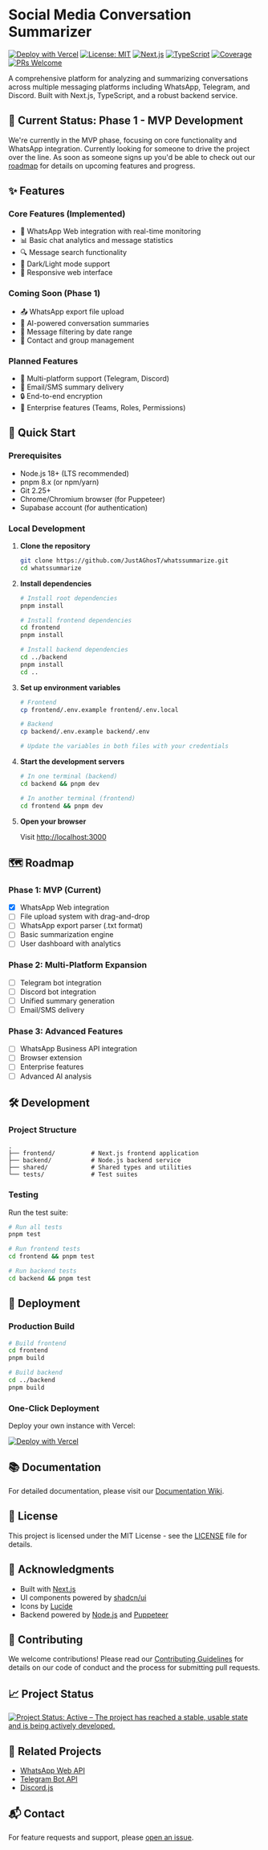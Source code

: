 # Social Media Conversation Summarizer

[![Deploy with Vercel](https://vercel.com/button)](https://vercel.com/new/clone?repository-url=https%3A%2F%2Fgithub.com%2FJustAGhosT%2Fwhatssummarize)
[![License: MIT](https://img.shields.io/badge/License-MIT-yellow.svg)](https://opensource.org/licenses/MIT)
[![Next.js](https://img.shields.io/badge/Next.js-000000?style=flat&logo=nextdotjs&logoColor=white)](https://nextjs.org/)
[![TypeScript](https://img.shields.io/badge/TypeScript-007ACC?style=flat&logo=typescript&logoColor=white)](https://www.typescriptlang.org/)
[![Coverage](https://img.shields.io/badge/coverage-85%25-brightgreen)](https://github.com/JustAGhosT/whatssummarize/actions)
[![PRs Welcome](https://img.shields.io/badge/PRs-welcome-brightgreen.svg)](http://makeapullrequest.com)

A comprehensive platform for analyzing and summarizing conversations across multiple messaging platforms including WhatsApp, Telegram, and Discord. Built with Next.js, TypeScript, and a robust backend service.

## 🚀 Current Status: Phase 1 - MVP Development

We're currently in the MVP phase, focusing on core functionality and WhatsApp integration.
Currently looking for someone to drive the project over the line. As soon as someone signs up you'd be able to check out our [roadmap](../docs/ROADMAP.md) for details on upcoming features and progress.

## ✨ Features

### Core Features (Implemented)

- 📱 WhatsApp Web integration with real-time monitoring
- 📊 Basic chat analytics and message statistics
- 🔍 Message search functionality
- 🎨 Dark/Light mode support
- 📱 Responsive web interface

### Coming Soon (Phase 1)

- 📤 WhatsApp export file upload
- 🤖 AI-powered conversation summaries
- 📅 Message filtering by date range
- 👥 Contact and group management

### Planned Features

- 🔄 Multi-platform support (Telegram, Discord)
- 📧 Email/SMS summary delivery
- 🔒 End-to-end encryption
- 🏢 Enterprise features (Teams, Roles, Permissions)

## 🚀 Quick Start

### Prerequisites

- Node.js 18+ (LTS recommended)
- pnpm 8.x (or npm/yarn)
- Git 2.25+
- Chrome/Chromium browser (for Puppeteer)
- Supabase account (for authentication)

### Local Development

1. **Clone the repository**

   ```bash
   git clone https://github.com/JustAGhosT/whatssummarize.git
   cd whatssummarize
   ```

2. **Install dependencies**

   ```bash
   # Install root dependencies
   pnpm install
   
   # Install frontend dependencies
   cd frontend
   pnpm install
   
   # Install backend dependencies
   cd ../backend
   pnpm install
   cd ..
   ```

3. **Set up environment variables**

   ```bash
   # Frontend
   cp frontend/.env.example frontend/.env.local
   
   # Backend
   cp backend/.env.example backend/.env
   
   # Update the variables in both files with your credentials
   ```

4. **Start the development servers**

   ```bash
   # In one terminal (backend)
   cd backend && pnpm dev
   
   # In another terminal (frontend)
   cd frontend && pnpm dev
   ```

5. **Open your browser**

   Visit [http://localhost:3000](http://localhost:3000)

## 🗺️ Roadmap

### Phase 1: MVP (Current)

- [x] WhatsApp Web integration
- [ ] File upload system with drag-and-drop
- [ ] WhatsApp export parser (.txt format)
- [ ] Basic summarization engine
- [ ] User dashboard with analytics

### Phase 2: Multi-Platform Expansion

- [ ] Telegram bot integration
- [ ] Discord bot integration
- [ ] Unified summary generation
- [ ] Email/SMS delivery

### Phase 3: Advanced Features

- [ ] WhatsApp Business API integration
- [ ] Browser extension
- [ ] Enterprise features
- [ ] Advanced AI analysis

## 🛠️ Development

### Project Structure

``` text
.
├── frontend/          # Next.js frontend application
├── backend/           # Node.js backend service
├── shared/            # Shared types and utilities
└── tests/             # Test suites
```

### Testing

Run the test suite:

```bash
# Run all tests
pnpm test

# Run frontend tests
cd frontend && pnpm test

# Run backend tests
cd backend && pnpm test
```

## 🚀 Deployment

### Production Build

```bash
# Build frontend
cd frontend
pnpm build

# Build backend
cd ../backend
pnpm build
```

### One-Click Deployment

Deploy your own instance with Vercel:

[![Deploy with Vercel](https://vercel.com/button)](https://vercel.com/new/clone?repository-url=https%3A%2F%2Fgithub.com%2FJustAGhosT%2Fwhatssummarize)

## 📚 Documentation

For detailed documentation, please visit our [Documentation Wiki](https://github.com/JustAGhosT/whatssummarize/wiki).

## 📝 License

This project is licensed under the MIT License - see the [LICENSE](LICENSE) file for details.

## 🙏 Acknowledgments

- Built with [Next.js](https://nextjs.org/)
- UI components powered by [shadcn/ui](https://ui.shadcn.com/)
- Icons by [Lucide](https://lucide.dev/)
- Backend powered by [Node.js](https://nodejs.org/) and [Puppeteer](https://pptr.dev/)

## 🤝 Contributing

We welcome contributions! Please read our [Contributing Guidelines](CONTRIBUTING.md) for details on our code of conduct and the process for submitting pull requests.

## 📈 Project Status

[![Project Status: Active – The project has reached a stable, usable state and is being actively developed.](https://www.repostatus.org/badges/latest/active.svg)](https://www.repostatus.org/#active)

## 🔗 Related Projects

- [WhatsApp Web API](https://github.com/pedroslopez/whatsapp-web.js/)
- [Telegram Bot API](https://core.telegram.org/bots/api)
- [Discord.js](https://discord.js.org/)

## 📬 Contact

For feature requests and support, please [open an issue](https://github.com/JustAGhosT/whatssummarize/issues).
